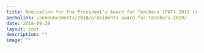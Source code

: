 ```yaml
---
title: Nomination for the President’s Award for Teachers (PAT) 2019 is now open
permalink: /announcements/2018/presidents-award-for-teachers-2019/
date: 2018-09-29
layout: post
description: ""
image: ""
---
```

